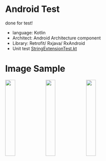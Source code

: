 # Android Test

done for test!
* language: Kotlin
* Architect: Android Architecture component
* Library: Retrofit/ Rxjava/ RxAndroid
* Unit test [StringExtensionTest.kt](https://github.com/laitr01/android_tk_test/blob/master/app/src/test/java/com/bestapplication/tikiandroidtest/StringExtensionTest.kt)

# Image Sample

<img src="https://i.imgur.com/F1Ti1Uy.jpg" width=25% />   <img src="https://i.imgur.com/cJVFSS1.jpg" width=25% />     <img src="https://i.imgur.com/hItI2mA.jpg" width=25% />
